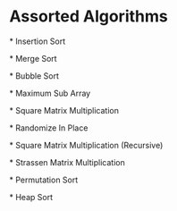 <h1>Assorted Algorithms</h1>
<p>* Insertion Sort</p>
<p>* Merge Sort</p>
<p>* Bubble Sort</p>	
<p>* Maximum Sub Array</p>
<p>* Square Matrix Multiplication</p>
<p>* Randomize In Place</p>
<p>* Square Matrix Multiplication (Recursive)</p>
<p>* Strassen Matrix Multiplication</p>
<p>* Permutation Sort</p>
<p>* Heap Sort</p>
